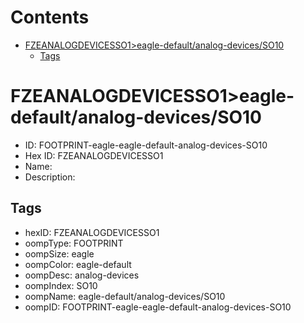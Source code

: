 



Contents
========

* [FZEANALOGDEVICESSO1>eagle-default/analog-devices/SO10](#fzeanalogdevicesso1eagle-defaultanalog-devicesso10)
	* [Tags](#tags)

# FZEANALOGDEVICESSO1>eagle-default/analog-devices/SO10

- ID: FOOTPRINT-eagle-eagle-default-analog-devices-SO10
- Hex ID: FZEANALOGDEVICESSO1
- Name: 
- Description: 

## Tags

- hexID: FZEANALOGDEVICESSO1
- oompType: FOOTPRINT
- oompSize: eagle
- oompColor: eagle-default
- oompDesc: analog-devices
- oompIndex: SO10
- oompName: eagle-default/analog-devices/SO10
- oompID: FOOTPRINT-eagle-eagle-default-analog-devices-SO10
